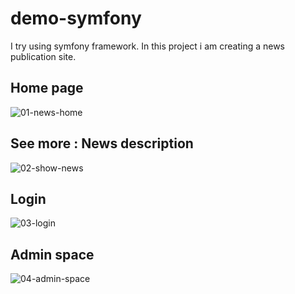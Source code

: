 # demo-symfony
I try using symfony framework. In this project i am creating a news publication site.

## Home page
![01-news-home](https://github.com/EsaieMuhasa/demo-symfony/assets/95530551/5a65c01a-39b4-47b0-85d6-2e528ced9b63)

## See more : News description
![02-show-news](https://github.com/EsaieMuhasa/demo-symfony/assets/95530551/f8b22c0a-81b0-4868-93ec-fa08ef2ec754)

## Login
![03-login](https://github.com/EsaieMuhasa/demo-symfony/assets/95530551/6662afec-8ddd-454a-ac6f-3141fd13add4)

## Admin space
![04-admin-space](https://github.com/EsaieMuhasa/demo-symfony/assets/95530551/51ddcb41-065b-4b87-9060-2d20dc87a597)
